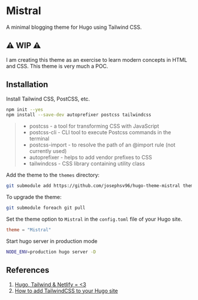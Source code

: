 # Mistral

A minimal blogging theme for Hugo using Tailwind CSS.

## ⚠️ WIP ⚠️

I am creating this theme as an exercise to learn modern concepts in HTML and CSS. This theme is very much a POC.

## Installation

Install Tailwind CSS, PostCSS, etc.

```sh
npm init --yes
npm install --save-dev autoprefixer postcss tailwindcss
```

> - postcss - a tool for transforming CSS with JavaScript
> - postcss-cli - CLI tool to execute Postcss commands in the terminal
> - postcss-import - to resolve the path of an @import rule (not currently used)
> - autoprefixer - helps to add vendor prefixes to CSS
> - tailwindcss - CSS library containing utility class

Add the theme to the `themes` directory:

```sh
git submodule add https://github.com/josephsv96/hugo-theme-mistral themes/mistral
```

To upgrade the theme:

```sh
git submodule foreach git pull
```

Set the theme option to `Mistral` in the `config.toml` file of your Hugo site.

```toml
theme = "Mistral"
```

Start hugo server in production mode

```sh
NODE_ENV=production hugo server -D
```

## References

1. [Hugo, Tailwind & Netlify = <3](https://jamespleger.com/blog/2020/hugo-tailwind-netlify/)
2. [How to add TailwindCSS to your Hugo site](https://dev.to/divrhino/how-to-add-tailwindcss-to-your-hugo-site-529)
